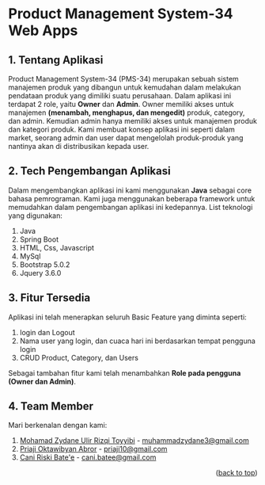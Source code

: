 <div id="top"></div>

# **Product Management System-34 Web Apps**

## **1. Tentang Aplikasi**

Product Management System-34 (PMS-34) merupakan sebuah sistem manajemen produk yang dibangun untuk kemudahan dalam melakukan pendataan produk yang dimiliki suatu perusahaan. Dalam aplikasi ini terdapat 2 role, yaitu **Owner** dan **Admin**. Owner memiliki akses untuk manajemen **(menambah, menghapus, dan mengedit)** produk, category, dan admin. Kemudian admin hanya memiliki akses untuk manajemen produk dan kategori produk. Kami membuat konsep aplikasi ini seperti dalam market, seorang admin dan user dapat mengelolah produk-produk yang nantinya akan di distribusikan kepada user.

## **2. Tech Pengembangan Aplikasi**

Dalam mengembangkan aplikasi ini kami menggunakan **Java** sebagai core bahasa pemrograman. Kami juga menggunakan beberapa framework untuk memudahkan dalam pengembangan aplikasi ini kedepannya.
List teknologi yang digunakan:

1. Java
2. Spring Boot
3. HTML, Css, Javascript
4. MySql
5. Bootstrap 5.0.2
6. Jquery 3.6.0

## **3. Fitur Tersedia**

Aplikasi ini telah menerapkan seluruh Basic Feature yang diminta seperti:

1. login dan Logout
2. Nama user yang login, dan cuaca hari ini berdasarkan tempat pengguna login
3. CRUD Product, Category, dan Users

Sebagai tambahan fitur kami telah menambahkan **Role pada pengguna (Owner dan Admin)**.

## **4. Team Member**

Mari berkenalan dengan kami:

1. [Mohamad Zydane Ulir Rizqi Toyyibi](https://www.linkedin.com/in/mohamad-zydane-ulir-rizqi-toyyibi-97b863201/) - muhammadzydane3@gmail.com
2. [Priaji Oktawibyan Abror](https://www.linkedin.com/in/priaji-oktawibyan-abror-b70718188/) - priaji10@gmail.com
3. [Cani Riski Bate'e](https://www.linkedin.com/in/cani-riski-bate-e-b00030232/) - cani.batee@gmail.com

<p align="right">(<a href="#top">back to top</a>)</p>
